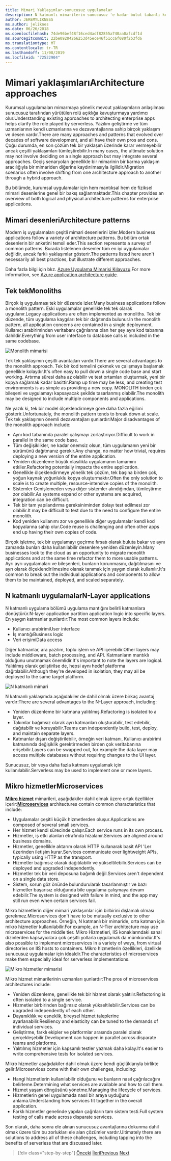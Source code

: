 ```yaml
---
title: Mimari Yaklaşımlar-sunucusuz uygulamalar
description: N katmanlı mimarilerin sunucusuz 'e kadar bulut tabanlı kurumsal uygulamalar oluşturmaya yönelik mimariye bir giriş.
author: JEREMYLIKNESS
ms.author: jeliknes
ms.date: 06/26/2018
ms.openlocfilehash: 74de96bef48f16ced4adf82855a740aa0afcdf1d
ms.sourcegitcommit: 22be09204266253d45ece46f51cc6f080f2b3fd6
ms.translationtype: MT
ms.contentlocale: tr-TR
ms.lasthandoff: 11/08/2019
ms.locfileid: "72522904"
---
```

# <a name="architecture-approaches"></a><span data-ttu-id="d618d-103">Mimari yaklaşımları</span><span class="sxs-lookup"><span data-stu-id="d618d-103">Architecture approaches</span></span>

<span data-ttu-id="d618d-104">Kurumsal uygulamaları mimarmaya yönelik mevcut yaklaşımların anlaşılması sunucusuz tarafından yürütülen rolü açıklığa kavuşturmaya yardımcı olur.</span><span class="sxs-lookup"><span data-stu-id="d618d-104">Understanding existing approaches to architecting enterprise apps helps clarify the role played by serverless.</span></span> <span data-ttu-id="d618d-105">Yazılım geliştirme ve tüm uzmanlarının kendi uzmanlarına ve dezavantajlarına sahip birçok yaklaşım ve desen vardır.</span><span class="sxs-lookup"><span data-stu-id="d618d-105">There are many approaches and patterns that evolved over decades of software development, and all have their own pros and cons.</span></span> <span data-ttu-id="d618d-106">Çoğu durumda, en son çözüm tek bir yaklaşım üzerinde karar vermeyebilir ancak çeşitli yaklaşımları tümleştirebilir.</span><span class="sxs-lookup"><span data-stu-id="d618d-106">In many cases, the ultimate solution may not involve deciding on a single approach but may integrate several approaches.</span></span> <span data-ttu-id="d618d-107">Geçiş senaryoları genellikle bir mimarinin bir karma yaklaşım aracılığıyla bir mimariden diğerine kaydırılmasıyla ilgilidir.</span><span class="sxs-lookup"><span data-stu-id="d618d-107">Migration scenarios often involve shifting from one architecture approach to another through a hybrid approach.</span></span>

<span data-ttu-id="d618d-108">Bu bölümde, kurumsal uygulamalar için hem mantıksal hem de fiziksel mimari desenlerine genel bir bakış sağlanmaktadır.</span><span class="sxs-lookup"><span data-stu-id="d618d-108">This chapter provides an overview of both logical and physical architecture patterns for enterprise applications.</span></span>

## <a name="architecture-patterns"></a><span data-ttu-id="d618d-109">Mimari desenleri</span><span class="sxs-lookup"><span data-stu-id="d618d-109">Architecture patterns</span></span>

<span data-ttu-id="d618d-110">Modern iş uygulamaları çeşitli mimari desenlerini izler.</span><span class="sxs-lookup"><span data-stu-id="d618d-110">Modern business applications follow a variety of architecture patterns.</span></span> <span data-ttu-id="d618d-111">Bu bölüm ortak desenlerin bir anketini temsil eder.</span><span class="sxs-lookup"><span data-stu-id="d618d-111">This section represents a survey of common patterns.</span></span> <span data-ttu-id="d618d-112">Burada listelenen desenler tüm en iyi uygulamalar değildir, ancak farklı yaklaşımlar gösterir.</span><span class="sxs-lookup"><span data-stu-id="d618d-112">The patterns listed here aren't necessarily all best practices, but illustrate different approaches.</span></span>

<span data-ttu-id="d618d-113">Daha fazla bilgi için bkz. [Azure Uygulama Mimarisi Kılavuzu](https://docs.microsoft.com/azure/architecture/guide/).</span><span class="sxs-lookup"><span data-stu-id="d618d-113">For more information, see [Azure application architecture guide](https://docs.microsoft.com/azure/architecture/guide/).</span></span>

## <a name="monoliths"></a><span data-ttu-id="d618d-114">Tek tek</span><span class="sxs-lookup"><span data-stu-id="d618d-114">Monoliths</span></span>

<span data-ttu-id="d618d-115">Birçok iş uygulaması tek bir düzende izler.</span><span class="sxs-lookup"><span data-stu-id="d618d-115">Many business applications follow a monolith pattern.</span></span> <span data-ttu-id="d618d-116">Eski uygulamalar genellikle tek tek olarak uygulanır.</span><span class="sxs-lookup"><span data-stu-id="d618d-116">Legacy applications are often implemented as monoliths.</span></span> <span data-ttu-id="d618d-117">Tek bir düzende, tüm uygulama kaygıları tek bir dağıtımda bulunur.</span><span class="sxs-lookup"><span data-stu-id="d618d-117">In the monolith pattern, all application concerns are contained in a single deployment.</span></span> <span data-ttu-id="d618d-118">Kullanıcı arabiriminden veritabanı çağrılarına olan her şey aynı kod tabanına dahildir.</span><span class="sxs-lookup"><span data-stu-id="d618d-118">Everything from user interface to database calls is included in the same codebase.</span></span>

![Monolith mimarisi](./media/monolith-architecture.png)

<span data-ttu-id="d618d-120">Tek tek yaklaşımın çeşitli avantajları vardır.</span><span class="sxs-lookup"><span data-stu-id="d618d-120">There are several advantages to the monolith approach.</span></span> <span data-ttu-id="d618d-121">Tek bir kod temelini çekmek ve çalışmaya başlamak genellikle kolaydır.</span><span class="sxs-lookup"><span data-stu-id="d618d-121">It's often easy to pull down a single code base and start working.</span></span> <span data-ttu-id="d618d-122">Artırma süresi daha az olabilir ve test ortamları oluşturmak, yeni bir kopya sağlamak kadar basittir.</span><span class="sxs-lookup"><span data-stu-id="d618d-122">Ramp up time may be less, and creating test environments is as simple as providing a new copy.</span></span> <span data-ttu-id="d618d-123">MONOLITH birden çok bileşeni ve uygulamayı kapsayacak şekilde tasarlanmış olabilir.</span><span class="sxs-lookup"><span data-stu-id="d618d-123">The monolith may be designed to include multiple components and applications.</span></span>

<span data-ttu-id="d618d-124">Ne yazık ki, tek bir model ölçeklendirmeye göre daha fazla eğilimi gösterir.</span><span class="sxs-lookup"><span data-stu-id="d618d-124">Unfortunately, the monolith pattern tends to break down at scale.</span></span> <span data-ttu-id="d618d-125">Tek tek yaklaşımın önemli dezavantajları şunlardır:</span><span class="sxs-lookup"><span data-stu-id="d618d-125">Major disadvantages of the monolith approach include:</span></span>

- <span data-ttu-id="d618d-126">Aynı kod tabanında paralel çalışmayı zorlaştırıyor.</span><span class="sxs-lookup"><span data-stu-id="d618d-126">Difficult to work in parallel in the same code base.</span></span>
- <span data-ttu-id="d618d-127">Tüm değişiklikler, ne kadar önemsiz olsun, tüm uygulamanın yeni bir sürümünü dağıtmanız gerekir.</span><span class="sxs-lookup"><span data-stu-id="d618d-127">Any change, no matter how trivial, requires deploying a new version of the entire application.</span></span>
- <span data-ttu-id="d618d-128">Yeniden düzenleme büyük olasılıkla uygulamanın tamamını etkiler.</span><span class="sxs-lookup"><span data-stu-id="d618d-128">Refactoring potentially impacts the entire application.</span></span>
- <span data-ttu-id="d618d-129">Genellikle ölçeklendirmeye yönelik tek çözüm, tek başına birden çok, yoğun kaynak yoğunluklu kopya oluşturmaktır.</span><span class="sxs-lookup"><span data-stu-id="d618d-129">Often the only solution to scale is to create multiple, resource-intensive copies of the monolith.</span></span>
- <span data-ttu-id="d618d-130">Sistemler Genişlemeden veya diğer sistemler alındığından, tümleştirme zor olabilir.</span><span class="sxs-lookup"><span data-stu-id="d618d-130">As systems expand or other systems are acquired, integration can be difficult.</span></span>
- <span data-ttu-id="d618d-131">Tek bir tam yapılandırma gereksiniminden dolayı test edilmesi zor olabilir.</span><span class="sxs-lookup"><span data-stu-id="d618d-131">It may be difficult to test due to the need to configure the entire monolith.</span></span>
- <span data-ttu-id="d618d-132">Kod yeniden kullanımı zor ve genellikle diğer uygulamalar kendi kod kopyalarına sahip olur.</span><span class="sxs-lookup"><span data-stu-id="d618d-132">Code reuse is challenging and often other apps end up having their own copies of code.</span></span>

<span data-ttu-id="d618d-133">Birçok işletme, tek bir uygulamayı geçirme fırsatı olarak buluta bakar ve aynı zamanda bunları daha kullanılabilir desenlere yeniden düzenleyin.</span><span class="sxs-lookup"><span data-stu-id="d618d-133">Many businesses look to the cloud as an opportunity to migrate monolith applications and at the same time refactor them to more usable patterns.</span></span> <span data-ttu-id="d618d-134">Ayrı ayrı uygulamaları ve bileşenleri, bunların korunmasını, dağıtılmasını ve ayrı olarak ölçeklendirilmesine olanak tanımak için yaygın olarak kullanılır.</span><span class="sxs-lookup"><span data-stu-id="d618d-134">It's common to break out the individual applications and components to allow them to be maintained, deployed, and scaled separately.</span></span>

## <a name="n-layer-applications"></a><span data-ttu-id="d618d-135">N katmanlı uygulamalar</span><span class="sxs-lookup"><span data-stu-id="d618d-135">N-Layer applications</span></span>

<span data-ttu-id="d618d-136">N katmanlı uygulama bölümü uygulama mantığını belirli katmanlara dönüştürür.</span><span class="sxs-lookup"><span data-stu-id="d618d-136">N-layer application partition application logic into specific layers.</span></span> <span data-ttu-id="d618d-137">En yaygın katmanlar şunlardır:</span><span class="sxs-lookup"><span data-stu-id="d618d-137">The most common layers include:</span></span>

- <span data-ttu-id="d618d-138">Kullanıcı arabirimi</span><span class="sxs-lookup"><span data-stu-id="d618d-138">User interface</span></span>
- <span data-ttu-id="d618d-139">İş mantığı</span><span class="sxs-lookup"><span data-stu-id="d618d-139">Business logic</span></span>
- <span data-ttu-id="d618d-140">Veri erişimi</span><span class="sxs-lookup"><span data-stu-id="d618d-140">Data access</span></span>

<span data-ttu-id="d618d-141">Diğer katmanlar, ara yazılım, toplu işlem ve API içerebilir.</span><span class="sxs-lookup"><span data-stu-id="d618d-141">Other layers may include middleware, batch processing, and API.</span></span> <span data-ttu-id="d618d-142">Katmanların mantıklı olduğunu unutmamak önemlidir.</span><span class="sxs-lookup"><span data-stu-id="d618d-142">It's important to note the layers are logical.</span></span> <span data-ttu-id="d618d-143">Yalıtılmış olarak geliştirilse de, hepsi aynı hedef platforma dağıtılabilir.</span><span class="sxs-lookup"><span data-stu-id="d618d-143">Although they're developed in isolation, they may all be deployed to the same target platform.</span></span>

![N katmanlı mimari](./media/n-layer-architecture.png)

<span data-ttu-id="d618d-145">N katmanlı yaklaşımda aşağıdakiler de dahil olmak üzere birkaç avantaj vardır:</span><span class="sxs-lookup"><span data-stu-id="d618d-145">There are several advantages to the N-Layer approach, including:</span></span>

- <span data-ttu-id="d618d-146">Yeniden düzenleme bir katmana yalıtılmış.</span><span class="sxs-lookup"><span data-stu-id="d618d-146">Refactoring is isolated to a layer.</span></span>
- <span data-ttu-id="d618d-147">Takımlar bağımsız olarak ayrı katmanları oluşturabilir, test edebilir, dağıtabilir ve koruyabilir.</span><span class="sxs-lookup"><span data-stu-id="d618d-147">Teams can independently build, test, deploy, and maintain separate layers.</span></span>
- <span data-ttu-id="d618d-148">Katmanlar dışarı değiştirilebilir, örneğin veri katmanı, Kullanıcı arabirimi katmanında değişiklik gerektirmeden birden çok veritabanına erişebilir.</span><span class="sxs-lookup"><span data-stu-id="d618d-148">Layers can be swapped out, for example the data layer may access multiple databases without requiring changes to the UI layer.</span></span>

<span data-ttu-id="d618d-149">Sunucusuz, bir veya daha fazla katmanı uygulamak için kullanılabilir.</span><span class="sxs-lookup"><span data-stu-id="d618d-149">Serverless may be used to implement one or more layers.</span></span>

## <a name="microservices"></a><span data-ttu-id="d618d-150">Mikro hizmetler</span><span class="sxs-lookup"><span data-stu-id="d618d-150">Microservices</span></span>

<span data-ttu-id="d618d-151">**[Mikro hizmet](https://docs.microsoft.com/azure/architecture/guide/architecture-styles/microservices)** mimarileri, aşağıdakiler dahil olmak üzere ortak özellikler içerir:</span><span class="sxs-lookup"><span data-stu-id="d618d-151">**[Microservices](https://docs.microsoft.com/azure/architecture/guide/architecture-styles/microservices)** architectures contain common characteristics that include:</span></span>

- <span data-ttu-id="d618d-152">Uygulamalar çeşitli küçük hizmetlerden oluşur.</span><span class="sxs-lookup"><span data-stu-id="d618d-152">Applications are composed of several small services.</span></span>
- <span data-ttu-id="d618d-153">Her hizmet kendi sürecinde çalışır.</span><span class="sxs-lookup"><span data-stu-id="d618d-153">Each service runs in its own process.</span></span>
- <span data-ttu-id="d618d-154">Hizmetler, iş etki alanları etrafında hizalanır.</span><span class="sxs-lookup"><span data-stu-id="d618d-154">Services are aligned around business domains.</span></span>
- <span data-ttu-id="d618d-155">Hizmetler, genellikle aktarım olarak HTTP kullanarak basit API 'Ler üzerinden iletişim kurar.</span><span class="sxs-lookup"><span data-stu-id="d618d-155">Services communicate over lightweight APIs, typically using HTTP as the transport.</span></span>
- <span data-ttu-id="d618d-156">Hizmetler bağımsız olarak dağıtılabilir ve yükseltilebilir.</span><span class="sxs-lookup"><span data-stu-id="d618d-156">Services can be deployed and upgraded independently.</span></span>
- <span data-ttu-id="d618d-157">Hizmetler tek bir veri deposuna bağımlı değil.</span><span class="sxs-lookup"><span data-stu-id="d618d-157">Services aren't dependent on a single data store.</span></span>
- <span data-ttu-id="d618d-158">Sistem, sorun göz önünde bulundurularak tasarlanmıştır ve bazı hizmetler başarısız olduğunda bile uygulama çalışmaya devam edebilir.</span><span class="sxs-lookup"><span data-stu-id="d618d-158">The system is designed with failure in mind, and the app may still run even when certain services fail.</span></span>

<span data-ttu-id="d618d-159">Mikro hizmetlerin diğer mimari yaklaşımlar için birbirini dışlamalı olması gerekmez.</span><span class="sxs-lookup"><span data-stu-id="d618d-159">Microservices don't have to be mutually exclusive to other architecture approaches.</span></span> <span data-ttu-id="d618d-160">Örneğin, N katmanlı bir mimaride, orta katman için mikro hizmetler kullanılabilir.</span><span class="sxs-lookup"><span data-stu-id="d618d-160">For example, an N-Tier architecture may use microservices for the middle tier.</span></span> <span data-ttu-id="d618d-161">Mikro Hizmetleri, IIS konaklarındaki sanal dizinlerden kapsayıcılara çok çeşitli yollarla uygulamak da mümkündür.</span><span class="sxs-lookup"><span data-stu-id="d618d-161">It's also possible to implement microservices in a variety of ways, from virtual directories on IIS hosts to containers.</span></span> <span data-ttu-id="d618d-162">Mikro hizmetlerin özellikleri, özellikle sunucusuz uygulamalar için idealdir.</span><span class="sxs-lookup"><span data-stu-id="d618d-162">The characteristics of microservices make them especially ideal for serverless implementations.</span></span>

![Mikro hizmetler mimarisi](./media/microservices-architecture.png)

<span data-ttu-id="d618d-164">Mikro hizmet mimarilerinin uzmanları şunlardır:</span><span class="sxs-lookup"><span data-stu-id="d618d-164">The pros of microservices architectures include:</span></span>

- <span data-ttu-id="d618d-165">Yeniden düzenleme, genellikle tek bir hizmet olarak yalıtılır.</span><span class="sxs-lookup"><span data-stu-id="d618d-165">Refactoring is often isolated to a single service.</span></span>
- <span data-ttu-id="d618d-166">Hizmetler birbirinden bağımsız olarak yükseltilebilir.</span><span class="sxs-lookup"><span data-stu-id="d618d-166">Services can be upgraded independently of each other.</span></span>
- <span data-ttu-id="d618d-167">Dayanıklılık ve esneklik, bireysel hizmet taleplerine ayarlanabilir.</span><span class="sxs-lookup"><span data-stu-id="d618d-167">Resiliency and elasticity can be tuned to the demands of individual services.</span></span>
- <span data-ttu-id="d618d-168">Geliştirme, farklı ekipler ve platformlar arasında paralel olarak gerçekleşebilir.</span><span class="sxs-lookup"><span data-stu-id="d618d-168">Development can happen in parallel across disparate teams and platforms.</span></span>
- <span data-ttu-id="d618d-169">Yalıtılmış hizmetler için kapsamlı testler yazmak daha kolay.</span><span class="sxs-lookup"><span data-stu-id="d618d-169">It's easier to write comprehensive tests for isolated services.</span></span>

<span data-ttu-id="d618d-170">Mikro hizmetler aşağıdakiler dahil olmak üzere kendi güçlüklarıyla birlikte gelir:</span><span class="sxs-lookup"><span data-stu-id="d618d-170">Microservices come with their own challenges, including:</span></span>

- <span data-ttu-id="d618d-171">Hangi hizmetlerin kullanılabilir olduğunu ve bunların nasıl çağrılacağını belirleme.</span><span class="sxs-lookup"><span data-stu-id="d618d-171">Determining what services are available and how to call them.</span></span>
- <span data-ttu-id="d618d-172">Hizmet yaşam döngüsünü yönetme.</span><span class="sxs-lookup"><span data-stu-id="d618d-172">Managing the lifecycle of services.</span></span>
- <span data-ttu-id="d618d-173">Hizmetlerin genel uygulamada nasıl bir araya uyduğunu anlama.</span><span class="sxs-lookup"><span data-stu-id="d618d-173">Understanding how services fit together in the overall application.</span></span>
- <span data-ttu-id="d618d-174">Farklı hizmetler genelinde yapılan çağrıların tam sistem testi.</span><span class="sxs-lookup"><span data-stu-id="d618d-174">Full system testing of calls made across disparate services.</span></span>

<span data-ttu-id="d618d-175">Son olarak, daha sonra ele alınan sunucusuz avantajlarına dokunma dahil olmak üzere tüm bu zorlukları ele alan çözümler vardır.</span><span class="sxs-lookup"><span data-stu-id="d618d-175">Ultimately there are solutions to address all of these challenges, including tapping into the benefits of serverless that are discussed later.</span></span>

>[!div class="step-by-step"]
><span data-ttu-id="d618d-176">[Önceki](index.md)
>[İleri](architecture-deployment-approaches.md)</span><span class="sxs-lookup"><span data-stu-id="d618d-176">[Previous](index.md)
[Next](architecture-deployment-approaches.md)</span></span>
